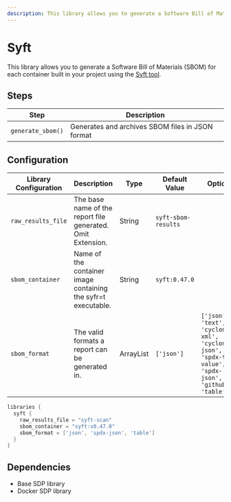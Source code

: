 ```yaml
---
description: This library allows you to generate a Software Bill of Materials (SBOM) for each container built in your project
---
```


# Syft

This library allows you to generate a Software Bill of Materials (SBOM) for each container built in your project using the [Syft tool](https://github.com/anchore/syft).

## Steps

| Step              | Description                                      |
|-------------------|--------------------------------------------------|
| `generate_sbom()` | Generates and archives SBOM files in JSON format |

## Configuration

| Library Configuration | Description                                                   | Type        | Default Value       | Options                                                                                                 |
|-----------------------|---------------------------------------------------------------|-------------|---------------------|---------------------------------------------------------------------------------------------------------|
| `raw_results_file`    | The base name of the report file generated. Omit Extension.   | String      | `syft-sbom-results` |                                                                                                         |
| `sbom_container`      | Name of the container image containing the syfr=t executable. | String      | `syft:0.47.0`       |                                                                                                         |
| `sbom_format`         | The valid formats a report can be generated in.               | ArrayList   | `['json']`          | `['json', 'text', 'cyclonedx-xml', 'cyclonedx-json', 'spdx-tag-value', 'spdx-json', 'github', 'table']` |

``` groovy title='pipeline_config.groovy'
libraries {
  syft {
    raw_results_file = "syft-scan"
    sbom_container = "syft:v0.47.0"
    sbom_format = ['json', 'spdx-json', 'table']
  }
}
```

## Dependencies

* Base SDP library
* Docker SDP library

